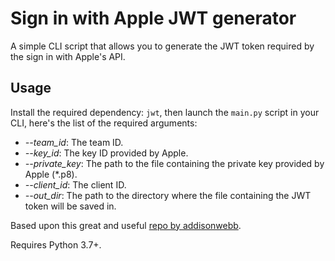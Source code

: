 # Sign in with Apple JWT generator

A simple CLI script that allows you to generate the JWT token required by the sign in with Apple's API.

## Usage

Install the required dependency: `jwt`, then launch the `main.py` script in your CLI, here's the list of the required arguments:

- *--team_id*: The team ID.
- *--key_id*: The key ID provided by Apple.
- *--private_key*: The path to the file containing the private key provided by Apple (*.p8).
- *--client_id*: The client ID.
- *--out_dir*: The path to the directory where the file containing the JWT token will be saved in.

Based upon this great and useful [repo by addisonwebb](https://github.com/addisonwebb/Apple-JWT-Generator).

Requires Python 3.7+.
